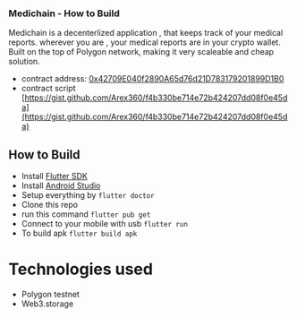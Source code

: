 ### Medichain - How to Build

Medichain is a decenterlized application , that keeps track of your medical reports. wherever you are , your medical reports are in your crypto wallet. 
Built on the top of Polygon network, making it very scaleable and cheap solution.
- contract address: [0x42709E040f2890A65d76d21D783179201899D1B0](https://mumbai.polygonscan.com/address/0x42709E040f2890A65d76d21D783179201899D1B0)
- contract script [https://gist.github.com/Arex360/f4b330be714e72b424207dd08f0e45da](https://gist.github.com/Arex360/f4b330be714e72b424207dd08f0e45da)

## How to Build
- Install [Flutter SDK](https://docs.flutter.dev/get-started/install)
- Install [Android Studio](https://developer.android.com/studio?gclsrc=ds&gclsrc=ds)
- Setup everything by
`flutter doctor`
- Clone this repo
- run this command
`flutter pub get`
- Connect to your mobile with usb 
`flutter run`
- To build apk 
`flutter build apk`

# Technologies used

- Polygon testnet
- Web3.storage